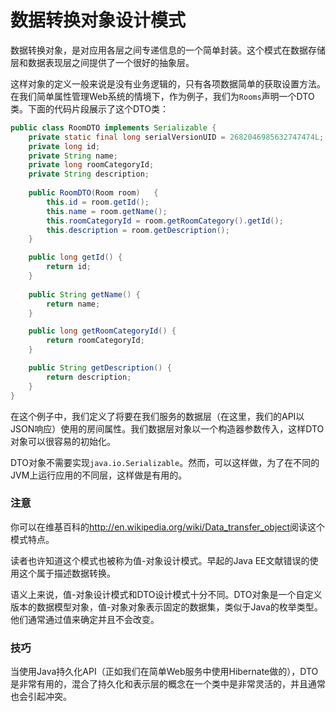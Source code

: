 # 数据转换对象设计模式

数据转换对象，是对应用各层之间专递信息的一个简单封装。这个模式在数据存储层和数据表现层之间提供了一个很好的抽象层。

这样对象的定义一般来说是没有业务逻辑的，只有各项数据简单的获取设置方法。在我们简单属性管理Web系统的情境下，作为例子，我们为`Rooms`声明一个DTO类。下面的代码片段展示了这个DTO类：

```Java
public class RoomDTO implements Serializable {
	private static final long serialVersionUID = 2682046985632747474L;
	private long id;				
	private	String name;				
	private	long roomCategoryId;				
	private	String description;
				
	public RoomDTO(Room	room)	{								
		this.id	= room.getId();								
		this.name = room.getName();								
		this.roomCategoryId	= room.getRoomCategory().getId();								
		this.description = room.getDescription();				
	}

	public long getId()	{								
		return id;				
	}
				
	public String getName() {								
		return name;				
	}

	public long getRoomCategoryId()	{								
		return roomCategoryId;				
	}

	public String getDescription() {								
		return description;				
	} 
}
```

在这个例子中，我们定义了将要在我们服务的数据层（在这里，我们的API以JSON响应）使用的房间属性。我们数据层对象以一个构造器参数传入，这样DTO对象可以很容易的初始化。

DTO对象不需要实现`java.io.Serializable`。然而，可以这样做，为了在不同的JVM上运行应用的不同层，这样做是有用的。

### 注意
你可以在维基百科的<http://en.wikipedia.org/wiki/Data_transfer_object>阅读这个模式特点。

读者也许知道这个模式也被称为值-对象设计模式。早起的Java EE文献错误的使用这个属于描述数据转换。

语义上来说，值-对象设计模式和DTO设计模式十分不同。DTO对象是一个自定义版本的数据模型对象，值-对象对象表示固定的数据集，类似于Java的枚举类型。他们通常通过值来确定并且不会改变。

### 技巧
当使用Java持久化API（正如我们在简单Web服务中使用Hibernate做的），DTO是非常有用的，混合了持久化和表示层的概念在一个类中是非常灵活的，并且通常也会引起冲突。